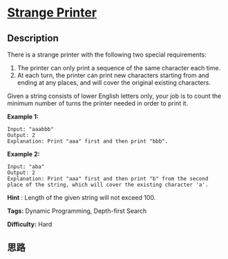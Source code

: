# [Strange Printer][title]

## Description

There is a strange printer with the following two special requirements:

  1. The printer can only print a sequence of the same character each time.
  2. At each turn, the printer can print new characters starting from and ending at any places, and will cover the original existing characters.

Given a string consists of lower English letters only, your job is to count
the minimum number of turns the printer needed in order to print it.

**Example 1:**  
            Input: "aaabbb"    Output: 2    Explanation: Print "aaa" first and then print "bbb".    

**Example 2:**  
            Input: "aba"    Output: 2    Explanation: Print "aaa" first and then print "b" from the second place of the string, which will cover the existing character 'a'.    

**Hint** : Length of the given string will not exceed 100.


**Tags:** Dynamic Programming, Depth-first Search

**Difficulty:** Hard

## 思路

[title]: https://leetcode.com/problems/strange-printer
